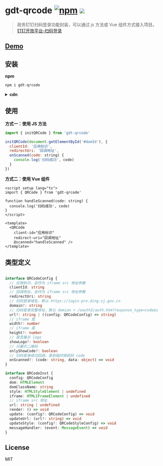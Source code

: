 # gdt-qrcode [![npm](https://img.shields.io/npm/v/gdt-qrcode?color=green)](https://www.npmjs.com/package/gdt-qrcode) ![](https://img.shields.io/bundlephobia/min/gdt-qrcode)
    
> 政务钉钉扫码登录功能封装，可以通过 js 方法或 Vue 组件方式接入项目。[钉钉开放平台-扫码登录](https://openplatform-portal.dg-work.cn/portal/?spm=a2q2b.13441934.0.0.46b96fbaXigJaE#/helpdoc?apiType=DEV_GUIDE&docKey=3355049)

## [Demo](https://jizai1125.github.io/gdt-qrcode/examples/)

## 安装

**npm**

```bash
npm i gdt-qrcode
```

<details>
<summary><strong>cdn</strong></summary>
cdn 方式引入，暴露的全局变量为 GdtQRCode

```html
<!DOCTYPE html>
<html lang="en">
  <body>
    <div id="app">
       <qr-code  
          client-id="应用标识" 
          redirect-uri="回调地址" />
    </div>

    <script src="https://unpkg.com/vue@latest"></script>
    <script src="https://unpkg.com/gdt-qrcode@latest/dist/gdt-qrcode.iife.js"></script>
    <script>
        const app = Vue.createApp({})
        app.component('QrCode', GdtQRCode.QRCode)
        app.mount('#app')
    </script>
  </body>
</html>
```

</details>

## 使用

**方式一：使用 JS 方法**

```js
import { initQRCode } from 'gdt-qrcode'

initQRCode(document.getElementById('#domId'), {
  clientId: '应用标识',
  redirectUri: '回调地址',
  onScanned(code: string) {
    console.log('扫码成功', code)
  }
})
```

**方式二：使用 Vue 组件**

```vue
<script setup lang="ts">
import { QRCode } from 'gdt-qrcode'

function handleScanned(code: string) {
  console.log('扫码成功', code)
}
</script>

<template>
  <QRCode
    client-id="应用标识"
    redirect-uri="回调地址"
    @scanned="handleScanned" />
</template>
```

## 类型定义

```ts

interface QRCodeConfig {
  // 应用标识，会作为 iframe src 地址参数
  clientId: string
  // 回调地址，会作为 iframe src 地址参数
  redirectUri: string
  // 扫码登录域名，默认 https://login-pro.ding.zj.gov.cn
  domain?: string
  // 扫码登录完整地址，默认 domian + /oauth2/auth.htm?response_type=code&scope=get_user_info&authType=QRCODE&embedMode=true
  url?: string | ((config: QRCodeConfig) => string)
  // iframe 宽
  width?: number
  // iframe 高
  height?: number
  // 是否展示 logo
  showLogo?: boolean
  // 只展示二维码
  onlyShowCode?: boolean
  // 扫码登录成功回调，拿到临时授权码 code
  onScanned?: (code: string, data: object) => void
}

interface QRCodeInst {
  config: QRCodeConfig
  dom: HTMLElement
  domClassName: string
  style: HTMLStyleElement | undefined
  iframe: HTMLIFrameElement | undefined
  // iframe src 地址
  url: string | undefined
  render: () => void
  update: (config?: QRCodeConfig) => void
  updateUrl: (url?: string) => void
  updateStyle: (config?: QRCodeStyleConfig) => void
  messageHandler: (event: MessageEvent) => void
}
```

## License

MIT
